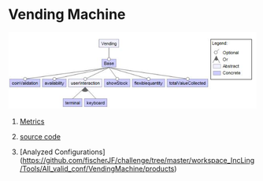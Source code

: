 #  Vending Machine

 ![image](https://raw.githubusercontent.com/fischerJF/challenge/master/featureModel/VendingMachine.JPG)

1. [Metrics](https://github.com/fischerJF/challenge/blob/master/metrics/Vending.csv)
 
2. [source code](https://github.com/fischerJF/challenge/tree/master/workspace_IncLing/vending)
 
4. [Analyzed Configurations] (https://github.com/fischerJF/challenge/tree/master/workspace_IncLing/Tools/All_valid_conf/VendingMachine/products)